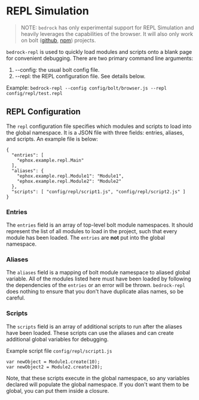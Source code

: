 # REPL Simulation

> NOTE: `bedrock` has only experimental support for REPL Simulation and heavily leverages the capabilities of the browser. It will also only work on bolt ([github](https://github.com/ephox/bolt), [npm](https://www.npmjs.com/package/@ephox/bolt)) projects.


`bedrock-repl` is used to quickly load modules and scripts onto a blank page for convenient debugging. There are two primary command line arguments:

1. --config: the usual bolt config file.
2. --repl: the REPL configuration file. See details below.

Example: `bedrock-repl --config config/bolt/browser.js --repl config/repl/test.repl`


## REPL Configuration

The `repl` configuration file specifies which modules and scripts to load into the global namespace. It is a JSON file with three fields: entries, aliases, and scripts. An example file is below:

```
{
  "entries": [
    "ephox.example.repl.Main"
  ],
  "aliases": {
    "ephox.example.repl.Module1": "Module1",
    "ephox.example.repl.Module2": "Module2"
  },
  "scripts": [ "config/repl/script1.js", "config/repl/script2.js" ]
}
```


### Entries

The `entries` field is an array of top-level bolt module namespaces. It should represent the list of all modules to load in the project, such that every module has been loaded. The `entries` are **not** put into the global namespace.

### Aliases

The `aliases` field is a mapping of bolt module namespace to aliased global variable. All of the modules listed here must have been loaded by following the dependencies of the `entries` or an error will be thrown. `bedrock-repl` does nothing to ensure that you don't have duplicate alias names, so be careful.

### Scripts

The `scripts` field is an array of additional scripts to run after the aliases have been loaded. These scripts can use the aliases and can create additional global variables for debugging.

Example script file `config/repl/script1.js`

```
var newObject = Module1.create(10);
var newObject2 = Module2.create(20);
```

Note, that these scripts execute in the global namespace, so any variables declared will populate the global namespace. If you don't want them to be global, you can put them inside a closure.